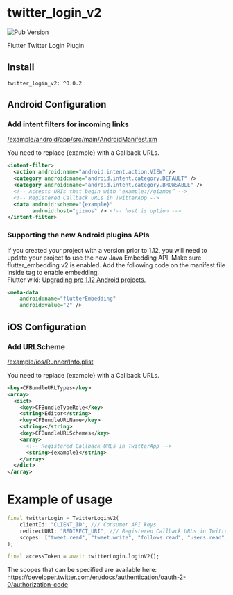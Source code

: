 # twitter_login_v2

![Pub Version](https://img.shields.io/pub/v/twitter_login_v2)

Flutter Twitter Login Plugin

## Install

```
twitter_login_v2: ^0.0.2
```

## Android Configuration

### Add intent filters for incoming links

[/example/android/app/src/main/AndroidManifest.xm](https://github.com/anycloud-inc/flutter_twitter_login_v2/blob/master/example/android/app/src/main/AndroidManifest.xml)

You need to replace {example} with a Callback URLs.

```xml
<intent-filter>
  <action android:name="android.intent.action.VIEW" />
  <category android:name="android.intent.category.DEFAULT" />
  <category android:name="android.intent.category.BROWSABLE" />
  <!-- Accepts URIs that begin with "example://gizmos” -->
  <!-- Registered Callback URLs in TwitterApp -->
  <data android:scheme="{example}"
        android:host="gizmos" /> <!-- host is option -->
</intent-filter>
```

### Supporting the new Android plugins APIs

If you created your project with a version prior to 1.12, you will need to update your project to use the new Java Embedding API.
Make sure flutter_embedding v2 is enabled. Add the following code on the manifest file inside <application> tag to enable embedding.  
Flutter wiki: [Upgrading pre 1.12 Android projects.](https://github.com/flutter/flutter/wiki/Upgrading-pre-1.12-Android-projects)

```xml
<meta-data
    android:name="flutterEmbedding"
    android:value="2" />
```

## iOS Configuration

### Add URLScheme

[/example/ios/Runner/Info.plist](https://github.com/anycloud-inc/flutter_twitter_login_v2/blob/master/example/ios/Runner/Info.plist)

You need to replace {example} with a Callback URLs.

```xml
<key>CFBundleURLTypes</key>
<array>
  <dict>
    <key>CFBundleTypeRole</key>
    <string>Editor</string>
    <key>CFBundleURLName</key>
    <string></string>
    <key>CFBundleURLSchemes</key>
    <array>
      <!-- Registered Callback URLs in TwitterApp -->
      <string>{example}</string>
    </array>
  </dict>
</array>
```

# Example of usage

```dart
final twitterLogin = TwitterLoginV2(
    clientId: "CLIENT_ID", /// Consumer API keys
    redirectURI: "REDIRECT_URI", /// Registered Callback URLs in TwitterApp
    scopes: ["tweet.read", "tweet.write", "follows.read", "users.read","offline.access"]
);

final accessToken = await twitterLogin.loginV2();
```

The scopes that can be specified are available here: https://developer.twitter.com/en/docs/authentication/oauth-2-0/authorization-code
